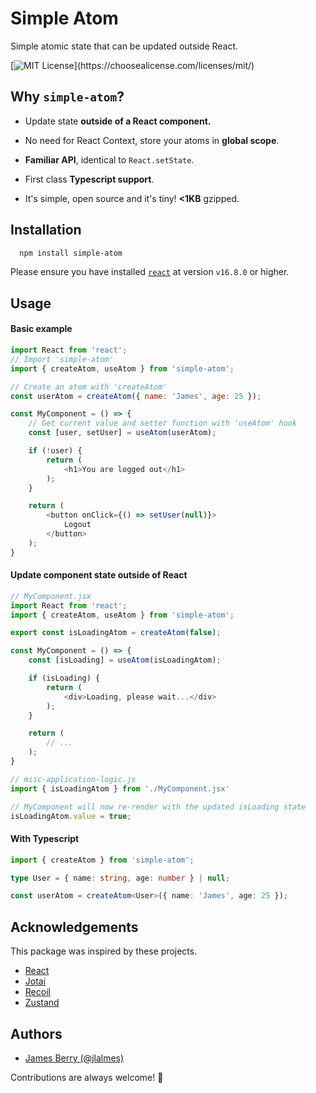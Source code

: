 
# Simple Atom 

Simple atomic state that can be updated outside React.

[![MIT License](https://img.shields.io/apm/l/atomic-design-ui.svg?)](https://choosealicense.com/licenses/mit/)

## Why `simple-atom`?
 
* Update state **outside of a React component.**

* No need for React Context, store your atoms in **global scope**.

* **Familiar API**, identical to `React.setState`.

* First class **Typescript support**.

* It's simple, open source and it's tiny! **<1KB** gzipped.


## Installation

```bash
  npm install simple-atom
```

Please ensure you have installed [`react`](https://github.com/facebook/react) at version `v16.8.0` or higher.
    
## Usage

#### Basic example
```javascript
import React from 'react';
// Import 'simple-atom'
import { createAtom, useAtom } from 'simple-atom';

// Create an atom with 'createAtom'
const userAtom = createAtom({ name: 'James', age: 25 });

const MyComponent = () => {
    // Get current value and setter function with 'useAtom' hook
    const [user, setUser] = useAtom(userAtom);

    if (!user) {
        return (
            <h1>You are logged out</h1>
        );
    }

    return (
        <button onClick={() => setUser(null)}>
            Logout
        </button>
    );
}
```

#### Update component state outside of React
```javascript
// MyComponent.jsx
import React from 'react';
import { createAtom, useAtom } from 'simple-atom';

export const isLoadingAtom = createAtom(false);

const MyComponent = () => {
    const [isLoading] = useAtom(isLoadingAtom);

    if (isLoading) {
        return (
            <div>Loading, please wait...</div>
        );
    }

    return (
        // ...
    );
}

// misc-application-logic.js
import { isLoadingAtom } from './MyComponent.jsx'

// MyComponent will now re-render with the updated isLoading state
isLoadingAtom.value = true;

```


#### With Typescript
```typescript
import { createAtom } from 'simple-atom';

type User = { name: string, age: number } | null;

const userAtom = createAtom<User>({ name: 'James', age: 25 });
```


## Acknowledgements
This package was inspired by these projects.

 - [React](https://reactjs.org/docs/hooks-reference.html#usestate)
 - [Jotai](https://github.com/pmndrs/jotai)
 - [Recoil](https://recoiljs.org/)
 - [Zustand](https://github.com/pmndrs/zustand)


## Authors

- [James Berry (@jlalmes)](https://twitter.com/@jlalmes)

Contributions are always welcome! 🙌
